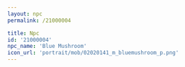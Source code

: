 ```yaml
---
layout: npc
permalink: /21000004

title: Npc
id: '21000004'
npc_name: 'Blue Mushroom'
icon_url: 'portrait/mob/02020141_m_bluemushroom_p.png'
---
```


